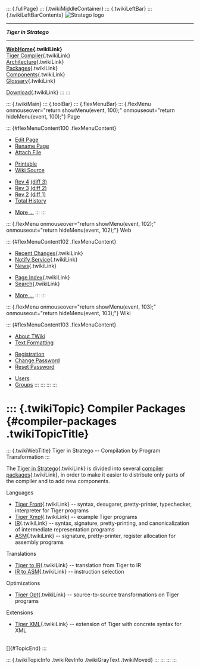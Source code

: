 ::: {.fullPage}
::: {.twikiMiddleContainer}
::: {.twikiLeftBar}
::: {.twikiLeftBarContents}
![Stratego
logo](../pub/Stratego/StrategoLogo/StrategoLogoTextlessWhite-100px.png)

------------------------------------------------------------------------

***Tiger in Stratego***

------------------------------------------------------------------------

**[WebHome](WebHome){.twikiLink}**\
[Tiger Compiler](TigerCompiler){.twikiLink}\
[Architecture](CompilerArchitecture){.twikiLink}\
[Packages](CompilerPackages){.twikiLink}\
[Components](CompilerComponent){.twikiLink}\
[Glossary](WebGlossary){.twikiLink}

[Download](DownloadAndInstallation){.twikiLink}
:::
:::

::: {.twikiMain}
::: {.toolBar}
::: {.flexMenuBar}
::: {.flexMenu onmouseover="return showMenu(event, 100);" onmouseout="return hideMenu(event, 100);"}
Page

::: {#flexMenuContent100 .flexMenuContent}
-   [Edit
    Page](http://www.program-transformation.org/edit/Tiger/CompilerPackages?t=1536825753)
-   [Rename
    Page](http://www.program-transformation.org/rename/Tiger/CompilerPackages)
-   [Attach
    File](http://www.program-transformation.org/attach/Tiger/CompilerPackages)

<!-- -->

-   [Printable](http://www.program-transformation.org/view/Tiger/CompilerPackages?skin=print.pattern)
-   [Wiki
    Source](http://www.program-transformation.org/view/Tiger/CompilerPackages?skin=text&raw=on&contenttype=text/plain)

<!-- -->

-   [Rev
    4](http://www.program-transformation.org/view/Tiger/CompilerPackages?rev=1.4)
    [(diff 3)](http://www.program-transformation.org/rdiff/Tiger/CompilerPackages?rev1=1.4&rev2=1.3)
-   [Rev
    3](http://www.program-transformation.org/view/Tiger/CompilerPackages?rev=1.3)
    [(diff 2)](http://www.program-transformation.org/rdiff/Tiger/CompilerPackages?rev1=1.3&rev2=1.2)
-   [Rev
    2](http://www.program-transformation.org/view/Tiger/CompilerPackages?rev=1.2)
    [(diff 1)](http://www.program-transformation.org/rdiff/Tiger/CompilerPackages?rev1=1.2&rev2=1.1)
-   [Total
    History](http://www.program-transformation.org/rdiff/Tiger/CompilerPackages)

<!-- -->

-   [More
    \...](http://www.program-transformation.org/oops/Tiger/CompilerPackages?template=oopsmore&param1=1.4&param2=1.4)
:::
:::

::: {.flexMenu onmouseover="return showMenu(event, 102);" onmouseout="return hideMenu(event, 102);"}
Web

::: {#flexMenuContent102 .flexMenuContent}
-   [Recent Changes](WebChanges){.twikiLink}
-   [Notify Service](WebNotify){.twikiLink}
-   [News](WebNews){.twikiLink}

<!-- -->

-   [Page Index](WebIndex){.twikiLink}
-   [Search](WebSearch){.twikiLink}

<!-- -->

-   [More
    \...](http://www.program-transformation.org/oops/Tiger/CompilerPackages?template=oopsmore&param1=1.4&param2=1.4)
:::
:::

::: {.flexMenu onmouseover="return showMenu(event, 103);" onmouseout="return hideMenu(event, 103);"}
Wiki

::: {#flexMenuContent103 .flexMenuContent}
-   [About
    TWiki](http://www.program-transformation.org/view/TWiki/WebHome)
-   [Text
    Formatting](http://www.program-transformation.org/view/TWiki/TextFormattingRules)

<!-- -->

-   [Registration](http://www.program-transformation.org/view/TWiki/TWikiRegistration)
-   [Change
    Password](http://www.program-transformation.org/view/TWiki/ChangePassword)
-   [Reset
    Password](http://www.program-transformation.org/view/TWiki/ResetPassword)

<!-- -->

-   [Users](http://www.program-transformation.org/view/Main/TWikiUsers)
-   [Groups](http://www.program-transformation.org/view/Main/TWikiGroups)
:::
:::
:::
:::

::: {.twikiTopic}
Compiler Packages {#compiler-packages .twikiTopicTitle}
=================

::: {.twikiWebTitle}
Tiger in Stratego \-- Compilation by Program Transformation
:::

The [Tiger in Stratego](WebHome){.twikiLink} is divided into several
[compiler packages](CompilerPackages){.twikiLink}, in order to make it
easier to distribute only parts of the compiler and to add new
components.

Languages

-   [Tiger Front](TigerFront){.twikiLink} \-- syntax, desugarer,
    pretty-printer, typechecker, interpreter for Tiger programs
-   [Tiger Xmpl](TigerXmpl){.twikiLink} \-- example Tiger programs
-   [IR](IR){.twikiLink} \-- syntax, signature, pretty-printing, and
    canonicalization of intermediate representation programs
-   [ASM](ASM){.twikiLink} \-- signature, pretty-printer, register
    allocation for assembly programs

Translations

-   [Tiger to IR](TigerToIR){.twikiLink} \-- translation from Tiger to
    IR
-   [IR to ASM](IRToASM){.twikiLink} \-- instruction selection

Optimizations

-   [Tiger Opt](TigerOpt){.twikiLink} \-- source-to-source
    transformations on Tiger programs

Extensions

-   [Tiger XML](TigerXML){.twikiLink} \-- extension of Tiger with
    concrete syntax for XML

\
[]{#TopicEnd}
:::

::: {.twikiTopicInfo .twikiRevInfo .twikiGrayText .twikiMoved}
:::
:::
:::
:::
